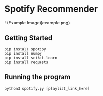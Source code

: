 # Spotify Recommender
! (Example Image)[example.png)

## Getting Started
```
pip install spotipy
pip install numpy
pip install scikit-learn
pip install requests
```

## Running the program

```
python3 spotify.py [playlist_link_here]
```


